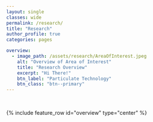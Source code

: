 ```yaml
---
layout: single
classes: wide
permalink: /research/
title: "Research"
author_profile: true
categories: pages

overview:
  - image_path: /assets/research/AreaOfInterest.jpeg
    alt: "Overview of Area of Interest"
    title: "Research Overview"
    excerpt: "Hi There!"
    btn_label: "Particulate Technology"
    btn_class: "btn--primary"
---
```


<br />

{% include feature_row id="overview" type="center" %}
